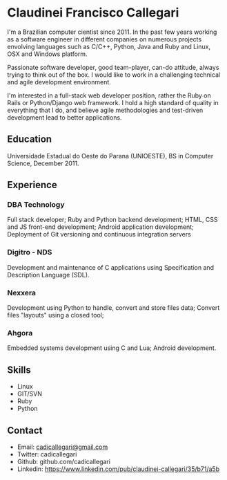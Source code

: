 Claudinei Francisco Callegari
======================

I'm a Brazilian computer cientist since 2011. In the past few years
working as a software engineer in different companies on numerous
projects envolving languages such as C/C++, Python, Java and Ruby and
Linux, OSX and Windows platform.

Passionate software developer, good team-player, can-do attitude,
always trying to think out of the box. I would like to work in a
challenging technical and agile development environment.

I'm interested in a full-stack web developer position, rather the 
Ruby on Rails or Python/Django web framework. I hold a high 
standard of quality in everything that I do, and
believe agile methodologies and test-driven development lead 
to better applications.

## Education

Universidade Estadual do Oeste do Parana (UNIOESTE), BS in Computer Science, December 2011.

## Experience

### DBA Technology

Full stack developer;
Ruby and Python backend development;
HTML, CSS and JS front-end development;
Android application development;
Deployment of Git versioning and continuous integration servers


### Digitro - NDS

Development and maintenance of C applications using Specification and Description Language (SDL).

### Nexxera

Development using Python to handle, convert and store files data;
Convert files "layouts" using a closed tool;

### Ahgora

Embedded systems development using C and Lua;
Android development.

## Skills

  * Linux
  * GIT/SVN
  * Ruby
  * Python

## Contact

 * Email: cadicallegari@gmail.com
 * Twitter: cadicallegari
 * Github: github.com/cadicallegari
 * Linkedin: https://www.linkedin.com/pub/claudinei-callegari/35/b71/a5b

